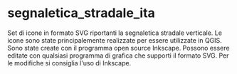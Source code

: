 # segnaletica_stradale_ita
Set di icone in formato SVG riportanti la segnaletica stradale verticale.
Le icone sono state principalemente realizzate per essere utilizzate in QGIS.
Sono state create con il programma open source Inkscape. Possono essere editate con qualsiasi programma di grafica che supporti il formato SVG. Per le modifiche si consiglia l'uso di Inkscape.

